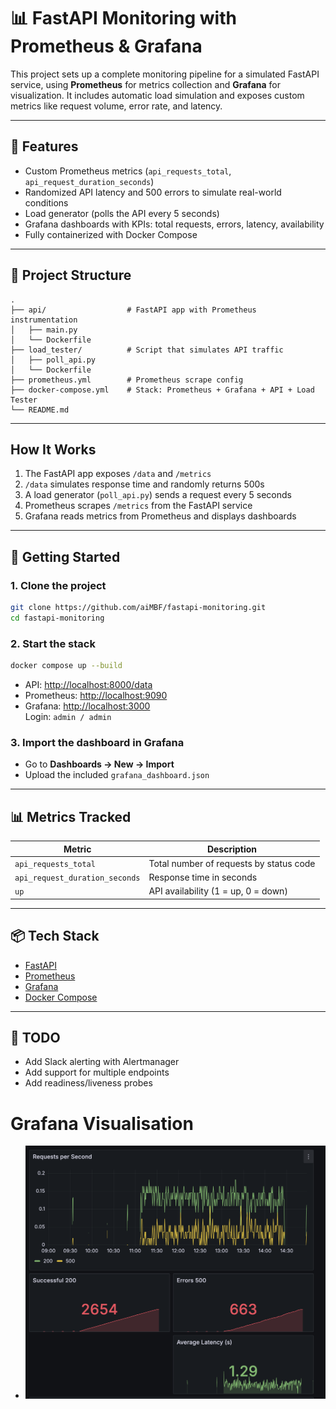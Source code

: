# 📊 FastAPI Monitoring with Prometheus & Grafana

This project sets up a complete monitoring pipeline for a simulated FastAPI service, using **Prometheus** for metrics collection and **Grafana** for visualization. It includes automatic load simulation and exposes custom metrics like request volume, error rate, and latency.

---

## 🚀 Features

- Custom Prometheus metrics (`api_requests_total`, `api_request_duration_seconds`)
- Randomized API latency and 500 errors to simulate real-world conditions
- Load generator (polls the API every 5 seconds)
- Grafana dashboards with KPIs: total requests, errors, latency, availability
- Fully containerized with Docker Compose

---

## 📁 Project Structure

```
.
├── api/                  # FastAPI app with Prometheus instrumentation
│   ├── main.py
│   └── Dockerfile
├── load_tester/          # Script that simulates API traffic
│   ├── poll_api.py
│   └── Dockerfile
├── prometheus.yml        # Prometheus scrape config
├── docker-compose.yml    # Stack: Prometheus + Grafana + API + Load Tester
└── README.md
```

---

## How It Works

1. The FastAPI app exposes `/data` and `/metrics`
2. `/data` simulates response time and randomly returns 500s
3. A load generator (`poll_api.py`) sends a request every 5 seconds
4. Prometheus scrapes `/metrics` from the FastAPI service
5. Grafana reads metrics from Prometheus and displays dashboards

---

## 🧪 Getting Started

### 1. Clone the project

```bash
git clone https://github.com/aiMBF/fastapi-monitoring.git
cd fastapi-monitoring
```

### 2. Start the stack

```bash
docker compose up --build
```

- API: [http://localhost:8000/data](http://localhost:8000/data)
- Prometheus: [http://localhost:9090](http://localhost:9090)
- Grafana: [http://localhost:3000](http://localhost:3000)  
  Login: `admin / admin`

### 3. Import the dashboard in Grafana

- Go to **Dashboards -> New → Import**
- Upload the included `grafana_dashboard.json`

---

## 📊 Metrics Tracked

| Metric                          | Description                             |
|---------------------------------|-----------------------------------------|
| `api_requests_total`           | Total number of requests by status code |
| `api_request_duration_seconds` | Response time in seconds   |
| `up`                           | API availability (1 = up, 0 = down)     |

---

## 📦 Tech Stack

- [FastAPI](https://fastapi.tiangolo.com/)
- [Prometheus](https://prometheus.io/)
- [Grafana](https://grafana.com/)
- [Docker Compose](https://docs.docker.com/compose/)

---

## 📌 TODO

- Add Slack alerting with Alertmanager
- Add support for multiple endpoints
- Add readiness/liveness probes

# Grafana Visualisation 
- ![ Metrics visualization](screenshots/grafana_visualisation.png)
